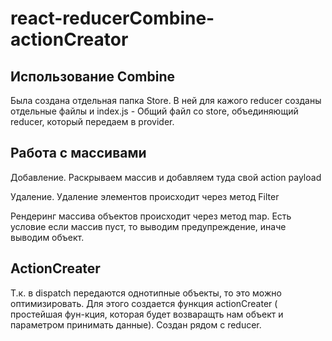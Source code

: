 # react-reducerCombine-actionCreator
## Использование Combine
Была создана отдельная папка Store. В ней для кажого reducer созданы отдельные файлы и index.js - Общий файл со store, объединяющий reducer, который передаем в provider.

## Работа с массивами
Добавление.
Раскрываем массив и добавляем туда свой action payload

Удаление.
Удаление элементов происходит через метод Filter

Рендеринг массива объектов происходит через метод map. Есть условие если массив пуст, то выводим предупреждение, иначе выводим объект.

## ActionCreater
Т.к. в dispatch передаются однотипные объекты, то это можно оптимизировать.
Для этого создается функция actionCreater ( простейшая фун-кция, которая будет возваращть нам объект и параметром принимать данные).
Создан рядом c reducer.

